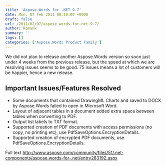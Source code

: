 ```yaml
---
title: 'Aspose.Words for .NET 9.7'
date: Mon, 07 Feb 2011 00:10:00 +0000
draft: false
url: /2011/02/07/aspose-words-for-net-9-7/
author: Romank
summary: ''
tags: []
categories: ['Aspose.Words Product Family']
---
```


We did not plan to release another Aspose.Words version so soon just under 4 weeks from the previous release, but the speed at which we are resolving issues seems to be good. 75 issues means a lot of customers will be happier, hence a new release.

## Important Issues/Features Resolved

*   Some documents that contained DrawingML Charts and saved to DOCX by Aspose.Words failed to open in Microsoft Word.
*   Layout of adjacent tables in a document added extra space between tables when converting to PDF.
*   Output list labels to TXT format.
*   Supported creation of PDF documents with access permissions (no copy, no printing etc), use PdfSaveOptions.EncryptionDetails.
*   Supported creation of encrypted PDF documents, use PdfSaveOptions.EncryptionDetails.

Full text http://www.aspose.com/community/files/51/.net-components/aspose.words-for-.net/entry283192.aspx








